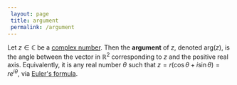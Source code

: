 ```yaml
---
 layout: page
 title: argument
 permalink: /argument
---
```

Let $z\in \mathbb C$ be a [complex number](https://defsmath.github.io/DefsMath/complex_numbers). Then the **argument** of $z$, denoted $\text{arg}(z)$, is the angle between the vector in $\mathbb R^2$ corresponding to $z$ and the positive real axis. Equivalently, it is any real number $\theta$ such that $z= r(\cos\theta+i\sin\theta) = re^{i\theta}$, via [Euler's formula](https://defsmath.github.io/DefsMath/Euler's_formula).